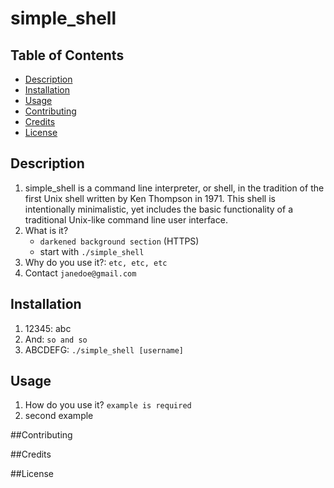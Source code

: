 # simple_shell

## Table of Contents
* [Description](#description)
* [Installation](#installation)
* [Usage](#usage)
* [Contributing](#contributin)
* [Credits](#credits)
* [License](#license)

## Description
1. simple_shell is a command line interpreter, or shell, in the tradition of the first Unix shell written by Ken Thompson in 1971.  This shell is intentionally minimalistic, yet includes the basic functionality of a traditional Unix-like command line user interface. 
2. What is it?
   - `darkened background section` (HTTPS)
   -  start with `./simple_shell`
2. Why do you use it?: `etc, etc, etc`
3. Contact `janedoe@gmail.com`

## Installation
1. 12345: abc
2. And: `so and so`
3. ABCDEFG: `./simple_shell [username]`

## Usage
1. How do you use it?  `example is required`
2. second example

##Contributing

##Credits

##License
